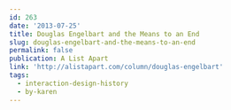 ```yaml
---
id: 263
date: '2013-07-25'
title: Douglas Engelbart and the Means to an End
slug: douglas-engelbart-and-the-means-to-an-end
permalink: false
publication: A List Apart
link: 'http://alistapart.com/column/douglas-engelbart'
tags:
  - interaction-design-history
  - by-karen
---
```


